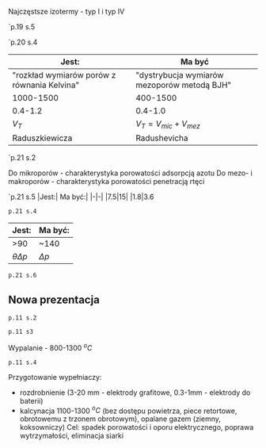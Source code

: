 Najczęstsze izotermy - typ I i typ IV

`p.19 s.5

`p.20 s.4

|Jest:|Ma być|
|-|-|
|"rozkład wymiarów porów z równania Kelvina"| "dystrybucja wymiarów mezoporów metodą BJH"|
|1000-1500|400-1500|
|0.4-1.2|0.4-1.0|
|$V_T$|$V_T=V_{mic}+V_{mez}$|
|Raduszkiewicza| Radushevicha|

`p.21 s.2

Do mikroporów - charakterystyka porowatości adsorpcją azotu
Do mezo- i makroporów - charakterystyka porowatości penetracją rtęci

`p.21 s.5
|Jest:| Ma być:|
|-|-|
|7.5|15|
|1.8|3.6

`p.21 s.4`

|Jest: | Ma być:|
|-|-|
|>90|~140|
|$\theta \Delta p$|$\Delta p$|

`p.21 s.6`

## Nowa prezentacja 

`p.11 s.2`

`p.11 s3`

Wypalanie - 800-1300 $^oC$ 

`p.11 s.4`

Przygotowanie wypełniaczy:
- rozdrobnienie (3-20 mm - elektrody grafitowe, 0.3-1mm - elektrody do baterii)
- kalcynacja 1100-1300 $^oC$ (bez dostępu powietrza, piece retortowe, obrotowemu z trzonem obrotowym), opalane gazem (ziemny, koksowniczy)
Cel: spadek porowatości i oporu elektrycznego, poprawa wytrzymałości, eliminacja siarki